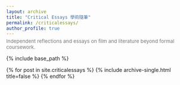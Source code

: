 ```yaml
---
layout: archive
title: "Critical Essays 學術隨筆"
permalink: /criticalessays/
author_profile: true
---
```


<p style="color:#777; font-size:0.95em; margin-top:-10px;">
Independent reflections and essays on film and literature beyond formal coursework.
</p>

{% include base_path %}

{% for post in site.criticalessays %}
  {% include archive-single.html title=false %}
{% endfor %}
